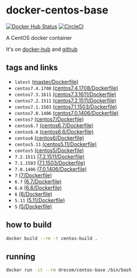 # docker-centos-base
[![Docker Hub Status](https://dockerbuildbadges.quelltext.eu/status.svg?organization=drecom&repository=centos-base)](https://hub.docker.com/r/drecom/centos-base/)
[![CircleCI](https://circleci.com/gh/drecom/docker-centos-base/tree/master.svg?style=svg)](https://circleci.com/gh/drecom/docker-centos-base/tree/master)

A CentOS docker container

It's on [docker-hub](https://hub.docker.com/r/drecom/centos-base/) and [github](https://github.com/drecom/docker-centos-base/)

## tags and links
* `latest` [(master/Dockerfile)](https://github.com/drecom/docker-centos-base/blob/master/Dockerfile)
* `centos7.4.1708` [(centos7.4.1708/Dockerfile)](https://github.com/drecom/docker-centos-base/blob/centos7.4.1708/Dockerfile)
* `centos7.3.1611` [(centos7.3.1611/Dockerfile)](https://github.com/drecom/docker-centos-base/blob/centos7.3.1611/Dockerfile)
* `centos7.2.1511` [(centos7.2.1511/Dockerfile)](https://github.com/drecom/docker-centos-base/blob/centos7.2.1511/Dockerfile)
* `centos7.1.1503` [(centos7.1.1503/Dockerfile)](https://github.com/drecom/docker-centos-base/blob/centos7.1.1503/Dockerfile)
* `centos7.0.1406` [(centos7.0.1406/Dockerfile)](https://github.com/drecom/docker-centos-base/blob/centos7.0.1406/Dockerfile)
* `centos7` [(centos7/Dockerfile)](https://github.com/drecom/docker-centos-base/blob/centos7/Dockerfile)
* `centos6.7` [(centos6.7/Dockerfile)](https://github.com/drecom/docker-centos-base/blob/centos6.7/Dockerfile)
* `centos6.6` [(centos6.6/Dockerfile)](https://github.com/drecom/docker-centos-base/blob/centos6.6/Dockerfile)
* `centos6` [(centos6/Dockerfile)](https://github.com/drecom/docker-centos-base/blob/centos6/Dockerfile)
* `centos5.11` [(centos5.11/Dockerfile)](https://github.com/drecom/docker-centos-base/blob/centos5.11/Dockerfile)
* `centos5` [(centos5/Dockerfile)](https://github.com/drecom/docker-centos-base/blob/centos5/Dockerfile)
* `7.2.1511` [(7.2.1511/Dockerfile)](https://github.com/drecom/docker-centos-base/blob/7.2.1511/Dockerfile)
* `7.1.1503` [(7.1.1503/Dockerfile)](https://github.com/drecom/docker-centos-base/blob/7.1.1503/Dockerfile)
* `7.0.1406` [(7.0.1406/Dockerfile)](https://github.com/drecom/docker-centos-base/blob/7.0.1406/Dockerfile)
* `7` [(7/Dockerfile)](https://github.com/drecom/docker-centos-base/blob/7/Dockerfile)
* `6.7` [(6.7/Dockerfile)](https://github.com/drecom/docker-centos-base/blob/6.7/Dockerfile)
* `6.6` [(6.6/Dockerfile)](https://github.com/drecom/docker-centos-base/blob/6.6/Dockerfile)
* `6` [(6/Dockerfile)](https://github.com/drecom/docker-centos-base/blob/6/Dockerfile)
* `5.11` [(5.11/Dockerfile)](https://github.com/drecom/docker-centos-base/blob/5.11/Dockerfile)
* `5` [(5/Dockerfile)](https://github.com/drecom/docker-centos-base/blob/5/Dockerfile)

## how to build

```sh
docker build --rm -t centos-build .
```

## running

```sh
docker run -it --rm drecom/centos-base /bin/bash
```
